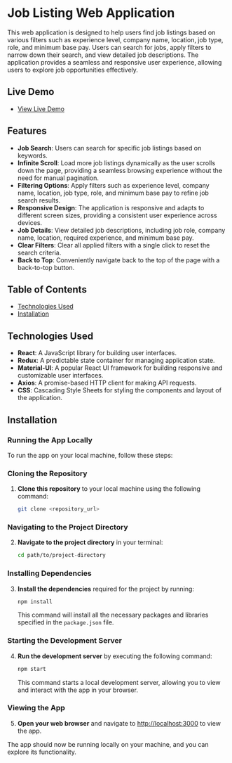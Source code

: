 # Job Listing Web Application

This web application is designed to help users find job listings based on various filters such as experience level, company name, location, job type, role, and minimum base pay. Users can search for jobs, apply filters to narrow down their search, and view detailed job descriptions. The application provides a seamless and responsive user experience, allowing users to explore job opportunities effectively.

## Live Demo

- [View Live Demo](https://weekday-job-filter.vercel.app/)

## Features

- **Job Search**: Users can search for specific job listings based on keywords.
- **Infinite Scroll**: Load more job listings dynamically as the user scrolls down the page, providing a seamless browsing experience without the need for manual pagination.
- **Filtering Options**: Apply filters such as experience level, company name, location, job type, role, and minimum base pay to refine job search results.
- **Responsive Design**: The application is responsive and adapts to different screen sizes, providing a consistent user experience across devices.
- **Job Details**: View detailed job descriptions, including job role, company name, location, required experience, and minimum base pay.
- **Clear Filters**: Clear all applied filters with a single click to reset the search criteria.
- **Back to Top**: Conveniently navigate back to the top of the page with a back-to-top button.

## Table of Contents

- [Technologies Used](#technologies-used)
- [Installation](#installation)

## Technologies Used

- **React**: A JavaScript library for building user interfaces.
- **Redux**: A predictable state container for managing application state.
- **Material-UI**: A popular React UI framework for building responsive and customizable user interfaces.
- **Axios**: A promise-based HTTP client for making API requests.
- **CSS**: Cascading Style Sheets for styling the components and layout of the application.

## Installation

### Running the App Locally

To run the app on your local machine, follow these steps:

### Cloning the Repository

1. **Clone this repository** to your local machine using the following command:
   ```bash
   git clone <repository_url>
   ```

### Navigating to the Project Directory

2. **Navigate to the project directory** in your terminal:
   ```bash
   cd path/to/project-directory
   ```

### Installing Dependencies

3. **Install the dependencies** required for the project by running:

   ```bash
   npm install
   ```

   This command will install all the necessary packages and libraries specified in the `package.json` file.

### Starting the Development Server

4. **Run the development server** by executing the following command:

   ```bash
   npm start
   ```

   This command starts a local development server, allowing you to view and interact with the app in your browser.

### Viewing the App

5. **Open your web browser** and navigate to [http://localhost:3000](http://localhost:3000) to view the app.

The app should now be running locally on your machine, and you can explore its functionality.
